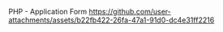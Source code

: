 PHP - Application Form
https://github.com/user-attachments/assets/b22fb422-26fa-47a1-91d0-dc4e31ff2216
